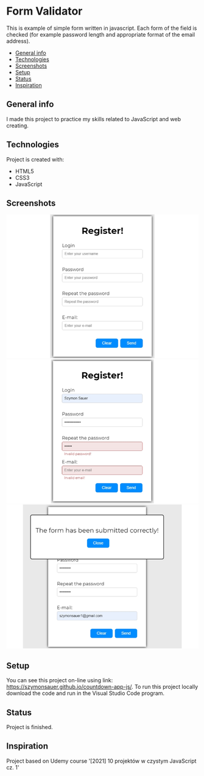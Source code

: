 # Form Validator
This is example of simple form written in javascript. 
Each form of the field is checked (for example password length and appropriate format of the email address).

* [General info](#general-info)
* [Technologies](#technologies)
* [Screenshots](#screenshots)
* [Setup](#setup)
* [Status](#status)
* [Inspiration](#inspiration)

## General info
I made this project to practice my skills related to JavaScript and web creating. 

## Technologies
Project is created with:
* HTML5
* CSS3
* JavaScript

## Screenshots
![Example screenshot](./img/form1.jpg)
![Example screenshot](./img/form2.jpg)
![Example screenshot](./img/form3.jpg)

## Setup
You can see this project on-line using link: https://szymonsauer.github.io/countdown-app-js/.
To run this project locally download the code and run in the Visual Studio Code program. 

## Status
Project is finished.

## Inspiration
Project based on Udemy course '[2021] 10 projektów w czystym JavaScript cz. 1'
